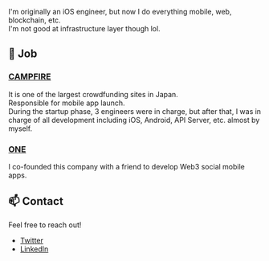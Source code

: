 I'm originally an iOS engineer, but now I do everything mobile, web, blockchain, etc.<br>
I'm not good at infrastructure layer though lol.

## 🚀 Job
### [CAMPFIRE](https://camp-fire.jp)
It is one of the largest crowdfunding sites in Japan.<br>
Responsible for mobile app launch.<br>
During the startup phase, 3 engineers were in charge, but after that, I was in charge of all development including iOS, Android, API Server, etc. almost by myself.

### [ONE](https://github.com/0x1-company)

I co-founded this company with a friend to develop Web3 social mobile apps.


## 📫 Contact
Feel free to reach out!
- [Twitter](https://twitter.com/tomokisun)
- [LinkedIn](https://www.linkedin.com/in/tomokisun/)

